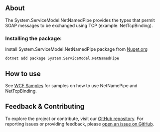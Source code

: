 ## About

The System.ServiceModel.NetNamedPipe provides the types that permit SOAP messages to be exchanged using TCP (example: NetTcpBinding).

### Installing the package:

Install System.ServiceModel.NetNamedPipe package from [Nuget.org](https://www.nuget.org/packages/System.ServiceModel.NetNamedPipe)

`dotnet add package System.ServiceModel.NetNamedPipe`

## How to use

See [WCF Samples](https://learn.microsoft.com/en-us/dotnet/framework/wcf/samples/) for samples on how to use NetNamePipe and NetTcpBinding.

## Feedback & Contributing

To explore the project or contribute, visit our [GitHub repository](https://github.com/dotnet/wcf/).
For reporting issues or providing feedback, please [open an issue on GitHub](https://github.com/dotnet/wcf).